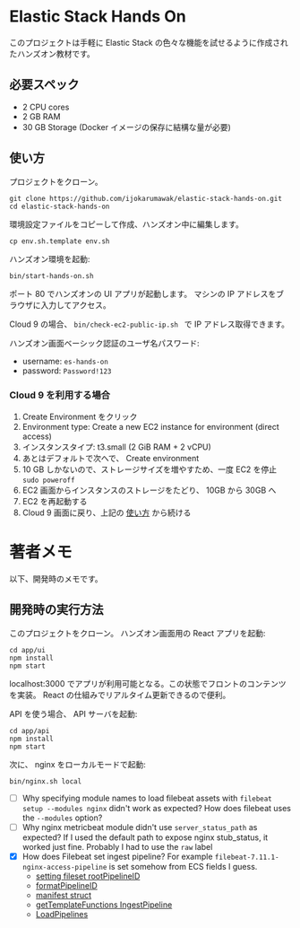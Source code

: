 # Elastic Stack Hands On

このプロジェクトは手軽に Elastic Stack の色々な機能を試せるように作成されたハンズオン教材です。

## 必要スペック
- 2 CPU cores
- 2 GB RAM
- 30 GB Storage (Docker イメージの保存に結構な量が必要)

<div id="how-to-use" />

## 使い方

プロジェクトをクローン。
```
git clone https://github.com/ijokarumawak/elastic-stack-hands-on.git
cd elastic-stack-hands-on
```

環境設定ファイルをコピーして作成、ハンズオン中に編集します。
```
cp env.sh.template env.sh
```

ハンズオン環境を起動:
```
bin/start-hands-on.sh
```

ポート 80 でハンズオンの UI アプリが起動します。
マシンの IP アドレスをブラウザに入力してアクセス。

Cloud 9 の場合、 `bin/check-ec2-public-ip.sh ` で IP アドレス取得できます。


ハンズオン画面ベーシック認証のユーザ名パスワード:
- username: `es-hands-on`
- password: `Password!123`

### Cloud 9 を利用する場合

1. Create Environment をクリック
2. Environment type: Create a new EC2 instance for environment (direct access)
3. インスタンスタイプ: t3.small (2 GiB RAM + 2 vCPU)
4. あとはデフォルトで次へで、 Create environment
5. 10 GB しかないので、ストレージサイズを増やすため、一度 EC2 を停止 `sudo poweroff`
6. EC2 画面からインスタンスのストレージをたどり、 10GB から 30GB へ
7. EC2 を再起動する
8. Cloud 9 画面に戻り、上記の [使い方](#how-to-use) から続ける


# 著者メモ

以下、開発時のメモです。

## 開発時の実行方法

このプロジェクトをクローン。
ハンズオン画面用の React アプリを起動:

```
cd app/ui
npm install
npm start
```

localhost:3000 でアプリが利用可能となる。この状態でフロントのコンテンツを実装。 React の仕組みでリアルタイム更新できるので便利。

API を使う場合、 API サーバを起動:
```
cd app/api
npm install
npm start
```

次に、 nginx をローカルモードで起動:
```
bin/nginx.sh local
```

- [ ] Why specifying module names to load filebeat assets with `filebeat setup --modules nginx` didn't work as expected? How does filebeat uses the `--modules` option?
- [ ] Why nginx metricbeat module didn't use `server_status_path` as expected? If I used the default path to expose nginx stub_status, it worked just fine. Probably I had to use the `raw` label
- [x] How does Filebeat set ingest pipeline? For example `filebeat-7.11.1-nginx-access-pipeline` is set somehow from ECS fields I guess.
    - [setting fileset rootPipelineID](https://github.com/elastic/beats/blob/9b2fecb327a29fe8d0477074d8a2e42a3fabbc4b/filebeat/fileset/fileset.go#L390)
    - [formatPipelineID](https://github.com/elastic/beats/blob/9b2fecb327a29fe8d0477074d8a2e42a3fabbc4b/filebeat/fileset/fileset.go#L516)
    - [manifest struct](https://github.com/elastic/beats/blob/v7.11.1/filebeat/fileset/fileset.go#L114)
    - [getTemplateFunctions IngestPipeline](https://github.com/elastic/beats/blob/v7.11.1/filebeat/fileset/fileset.go#L313)
    - [LoadPipelines](https://github.com/elastic/beats/blob/9b2fecb327a29fe8d0477074d8a2e42a3fabbc4b/filebeat/fileset/pipelines.go#L62)

